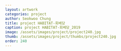 ```yaml
---
layout: artwork 
categories: project 
author: Seokwoo Chung 
title: project HABITAT-회베당 
caption: project HABITAT-회베당_2019 
image: /assets/images/project/project240.jpg 
thumb: /assets/images/project/thumbs/project240.jpg 
order: 240 
---
```

